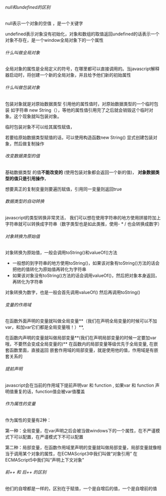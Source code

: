 ###### null和undefined的区别

null表示一个对象的空值 ，是一个关键字

undefined表示对象没有初始化，对象和数组的取值返回undefined的话表示一个对象不存在，是一个window全局对象下的一个属性



###### 什么叫做全局对象

全局对象的属性是全局定义的符号，在哪里都可以直接调用的。当javascript解释器启动时，将创建一个新的全局对象，并且给予他们新的初始属性



###### 什么叫做包装对象

包装对象就是对原始数据类型 引用他的属性值时，对原始数据类型的一个临时包装 如字符串 new String（），等他的属性值引用完了之后就会销毁这个临时对象。这个现象就叫包装对象。

临时包装对象不可以给其属性赋值，

若要给原始数据类型赋值的话，可以使用构造函数new String() 显式创建包装对象，然后做复制操作



###### 改变数据类型的值

基础数据类型 的值**不能改变的** (使用包装对象都会返回一个新的值)， **对象数据类型的值只是引用操作**，

想要真正的复制变量则要遍历赋值，引用同一变量则返回true



###### 数据类型的自动转换

javascript的类型转换非常灵活， 我们可以想在使用字符串的地方使用拼接符加上字符串就可以转换成字符串（数字类型也是如此类推，使用- * / 也会转换成数字）



###### 对象转换为原始值

对象转换为原始值，一般会调用toString()和valueOf()方法

- 一般想的到字符串的地方使用toString()，如果该对象有toString()方法的话会把他的值转化为原始值再转化为字符串
- 如果该对象没有toString()方法的话会调用valueOf()，然后把对象本身返回，再转化为字符串

对象转换为数字，也是一般会首先调用valueOf()  然后再调用toString() 



###### 变量的作用域

在函数外面声明的变量就叫做全局变量**（我们在声明全局变量的时候可以不加var，和加var它们都是全局变量哦！）**,

在函数内声明的变量就叫做局部变量**(我们在声明局部变量的时候一定要加var哦，不要然会变成全局变量的)**  在函数内的局部变量等级优先于全局变量, 在嵌套函数里面，直接返回 嵌套作用域的局部变量，就是使用他的值，作用域是有嵌套关系的



###### 提前声明

javascript会在当前的作用域下提前声明var 和 function , 如果var 和  function 声明值重复的话，function值会被var值覆盖



###### 作为属性的变量

作为属性的变量有2种：

第一种：全局变量，在var声明之后会被当做windows下的一个属性，在不严谨模式下可以配置，在严谨模式下不可以配置

第二种：局部变量，在函数作用域里声明的变量就叫做局部变量，局部变量就像相当于调用某个对象的属性，在ECMAScript3中我们叫做“对象引用” 在ECMAScript5中我们叫“声明上下文对象”



###### 前++ 和 后++ 的区别   

 他们的自增都是一样的，区别在于赋值，一个是自增后的值，一个是自增前的值











